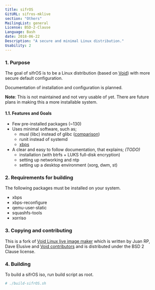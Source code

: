 ```yaml
---
title: sifrOS
GitURL: sifros-mklive
section: "Others"
MailingList: general
License: BSD-2-Clause
Language: Bash
date: 2018-06-22
Description: "A secure and minimal Linux distribution."
Usability: 2
---
```


### 1. Purpose
The goal of sifrOS is to be a Linux distribution (based on 
[Void](https://voidlinux.org)) with more secure default configuration.  

Documentation of installation and configuration is planned.

**Note**: This is not maintained and not very usable of yet. There are future
plans in making this a more installable system.

#### 1.1. Features and Goals

- Few pre-installed packages (~130)
- Uses minimal software, such as;
	- musl (libc) instead of glibc ([comparison](https://www.etalabs.net/compare_libcs.html))
	- runit instead of systemd
	- [xbps](https://github.com/void-linux/xbps)
- A clear and easy to follow documentation, that explains; *(TODO)*
	- installation (with btrfs + LUKS full-disk encryption)
	- setting up networking and ntp
	- setting up a desktop environment (xorg, dwm, st)

### 2. Requirements for building

The following packages must be installed on your system.

- xbps
- xbps-reconfigure
- qemu-user-static
- squashfs-tools
- xorriso

### 3. Copying and contributing

This is a fork of [Void Linux live image maker](github.com/void-linux/void-mklive)
which is written by Juan RP, Dave Elusive and 
[Void contributors](https://github.com/orgs/void-linux/people) and is distributed 
under the BSD 2 Clause license.

### 4. Building

To build a sifrOS iso, run build script as root.

```sh
# ./build-sifrOS.sh
```
